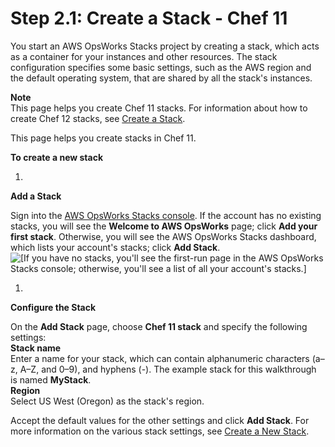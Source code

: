 # Step 2\.1: Create a Stack \- Chef 11<a name="gettingstarted-simple-stack"></a>

You start an AWS OpsWorks Stacks project by creating a stack, which acts as a container for your instances and other resources\. The stack configuration specifies some basic settings, such as the AWS region and the default operating system, that are shared by all the stack's instances\.

**Note**  
This page helps you create Chef 11 stacks\. For information about how to create Chef 12 stacks, see [Create a Stack](https://docs.aws.amazon.com/opsworks/latest/userguide/gettingstarted-intro-create-stack.html)\.

This page helps you create stacks in Chef 11\. 

**To create a new stack**

1. 

**Add a Stack**

   Sign into the [AWS OpsWorks Stacks console](https://console.aws.amazon.com/opsworks/)\. If the account has no existing stacks, you will see the **Welcome to AWS OpsWorks** page; click **Add your first stack**\. Otherwise, you will see the AWS OpsWorks Stacks dashboard, which lists your account's stacks; click **Add Stack**\.  
![\[If you have no stacks, you'll see the first-run page in the AWS OpsWorks Stacks console; otherwise, you'll see a list of all your account's stacks.\]](http://docs.aws.amazon.com/opsworks/latest/userguide/images/firstrun.png)

1. 

**Configure the Stack**

   On the **Add Stack** page, choose **Chef 11 stack** and specify the following settings:  
**Stack name**  
Enter a name for your stack, which can contain alphanumeric characters \(a–z, A–Z, and 0–9\), and hyphens \(\-\)\. The example stack for this walkthrough is named **MyStack**\.  
**Region**  
Select US West \(Oregon\) as the stack's region\.

   Accept the default values for the other settings and click **Add Stack**\. For more information on the various stack settings, see [Create a New Stack](workingstacks-creating.md)\.